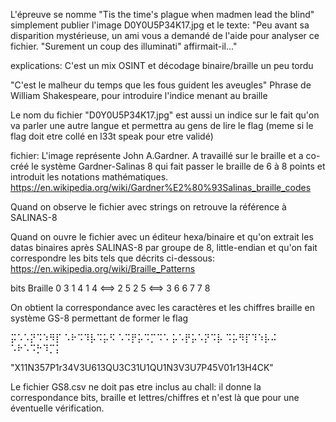 L'épreuve se nomme "Tis the time's plague when madmen lead the blind"
simplement publier l'image D0Y0U5P34K17.jpg
et le texte:
"Peu avant sa disparition mystérieuse, un ami vous a demandé de l'aide pour analyser ce fichier. "Surement un coup des illuminati" affirmait-il..."


explications: C'est un mix OSINT et décodage binaire/braille un peu tordu

"C'est le malheur du temps que les fous guident les aveugles"
Phrase de William Shakespeare, pour introduire l'indice menant au braille


Le nom du fichier "D0Y0U5P34K17.jpg" est aussi un indice sur le fait qu'on
va parler une autre langue et permettra au gens de lire le flag (meme si le flag doit etre collé en l33t speak pour etre validé)
 
fichier: 
L'image représente John A.Gardner. A travaillé sur le braille et a co-créé le système Gardner-Salinas 8 qui fait passer le braille de 6 à 8 points et introduit les notations mathématiques.
https://en.wikipedia.org/wiki/Gardner%E2%80%93Salinas_braille_codes

Quand on observe le fichier avec strings on retrouve la référence à SALINAS-8

Quand on ouvre le fichier avec un éditeur hexa/binaire et qu'on extrait les datas binaires après SALINAS-8 par groupe de 8, little-endian et qu'on fait correspondre les bits tels que décrits ci-dessous:
https://en.wikipedia.org/wiki/Braille_Patterns

bits		Braille
0 3 		1 4
1 4	<==>	2 5
2 5	<==>	3 6
6 7		7 8

On obtient la correspondance avec les caractères et les chiffres braille en système GS-8 permettant de former le flag

 ⡭⠡⠡⡝⠩⠱⠻⡏
⠡⠗⠩⠹⡧⠩⡥⠫
⠡⠩⡟⡥⠩⡉⠩⠡
⡥⠡⡟⡥⠡⡝⠩⡧
⠩⡥⠻⡏⠹⠱⡧⠬
⠡⠗⠡⠩⡓⠹⡉⡅

"X11N357P1r34V3U613QU3C31U1QU1N3V3U7P45V01r13H4CK"

Le fichier GS8.csv ne doit pas etre inclus au chall: il donne la correspondance bits, braille et lettres/chiffres et n'est là que pour une éventuelle vérification.















